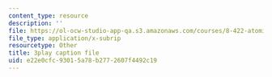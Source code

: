 ```yaml
---
content_type: resource
description: ''
file: https://ol-ocw-studio-app-qa.s3.amazonaws.com/courses/8-422-atomic-and-optical-physics-ii-spring-2013/e22e0cfc93015a78b2772607f4492c19_D7APJXFJsbc.vtt
file_type: application/x-subrip
resourcetype: Other
title: 3play caption file
uid: e22e0cfc-9301-5a78-b277-2607f4492c19
---
```

